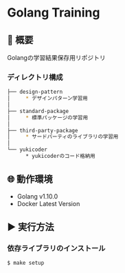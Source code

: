 # Golang Training
## 📌 概要
Golangの学習結果保存用リポジトリ

### ディレクトリ構成
```bash
├── design-pattern
│     * デザインパターン学習用
│
├── standard-package
│     * 標準パッケージの学習用
│
├── third-party-package
│     * サードパーティのライブラリの学習用
│ 
└── yukicoder
      * yukicoderのコード格納用
```

## 🌐 動作環境 
* Golang v1.10.0
* Docker Latest Version

## ▶️ 実行方法
### 依存ライブラリのインストール
```bash
$ make setup
```